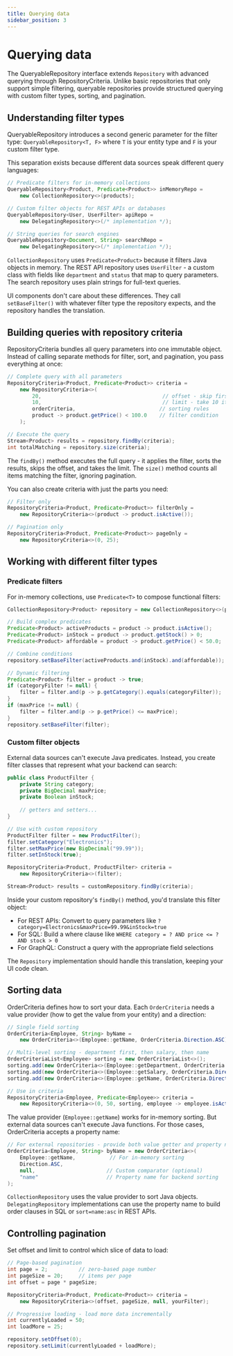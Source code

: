 ```yaml
---
title: Querying data
sidebar_position: 3
---
```


<!-- vale off -->
# Querying data <DocChip chip='since' label='25.02' />
<!-- vale on -->

The <JavadocLink type="data" location="com/webforj/data/repository/QueryableRepository" code="true">QueryableRepository</JavadocLink> interface extends `Repository` with advanced querying through <JavadocLink type="data" location="com/webforj/data/repository/RepositoryCriteria" code="true">RepositoryCriteria</JavadocLink>. Unlike basic repositories that only support simple filtering, queryable repositories provide structured querying with custom filter types, sorting, and pagination.

## Understanding filter types

<JavadocLink type="data" location="com/webforj/data/repository/QueryableRepository" code="true">QueryableRepository</JavadocLink> introduces a second generic parameter for the filter type: `QueryableRepository<T, F>` where `T` is your entity type and `F` is your custom filter type. 

This separation exists because different data sources speak different query languages:

```java
// Predicate filters for in-memory collections
QueryableRepository<Product, Predicate<Product>> inMemoryRepo = 
    new CollectionRepository<>(products);

// Custom filter objects for REST APIs or databases  
QueryableRepository<User, UserFilter> apiRepo = 
    new DelegatingRepository<>(/* implementation */);

// String queries for search engines
QueryableRepository<Document, String> searchRepo = 
    new DelegatingRepository<>(/* implementation */);
```

`CollectionRepository` uses `Predicate<Product>` because it filters Java objects in memory. The REST API repository uses `UserFilter` - a custom class with fields like `department` and `status` that map to query parameters. The search repository uses plain strings for full-text queries.

UI components don't care about these differences. They call `setBaseFilter()` with whatever filter type the repository expects, and the repository handles the translation.

## Building queries with repository criteria

<JavadocLink type="data" location="com/webforj/data/repository/RepositoryCriteria" code="true">RepositoryCriteria</JavadocLink> bundles all query parameters into one immutable object. Instead of calling separate methods for filter, sort, and pagination, you pass everything at once:

```java
// Complete query with all parameters
RepositoryCriteria<Product, Predicate<Product>> criteria = 
    new RepositoryCriteria<>(
        20,                                       // offset - skip first 20
        10,                                       // limit - take 10 items  
        orderCriteria,                           // sorting rules
        product -> product.getPrice() < 100.0    // filter condition
    );

// Execute the query
Stream<Product> results = repository.findBy(criteria);
int totalMatching = repository.size(criteria);
```

The `findBy()` method executes the full query - it applies the filter, sorts the results, skips the offset, and takes the limit. The `size()` method counts all items matching the filter, ignoring pagination.

You can also create criteria with just the parts you need:

```java
// Filter only
RepositoryCriteria<Product, Predicate<Product>> filterOnly = 
    new RepositoryCriteria<>(product -> product.isActive());

// Pagination only  
RepositoryCriteria<Product, Predicate<Product>> pageOnly = 
    new RepositoryCriteria<>(0, 25);
```

## Working with different filter types

### Predicate filters

For in-memory collections, use `Predicate<T>` to compose functional filters:

```java
CollectionRepository<Product> repository = new CollectionRepository<>(products);

// Build complex predicates
Predicate<Product> activeProducts = product -> product.isActive();
Predicate<Product> inStock = product -> product.getStock() > 0;
Predicate<Product> affordable = product -> product.getPrice() < 50.0;

// Combine conditions
repository.setBaseFilter(activeProducts.and(inStock).and(affordable));

// Dynamic filtering
Predicate<Product> filter = product -> true;
if (categoryFilter != null) {
    filter = filter.and(p -> p.getCategory().equals(categoryFilter));
}
if (maxPrice != null) {
    filter = filter.and(p -> p.getPrice() <= maxPrice);
}
repository.setBaseFilter(filter);
```


### Custom filter objects

External data sources can't execute Java predicates. Instead, you create filter classes that represent what your backend can search:

```java
public class ProductFilter {
    private String category;
    private BigDecimal maxPrice;
    private Boolean inStock;
    
    // getters and setters...
}

// Use with custom repository
ProductFilter filter = new ProductFilter();
filter.setCategory("Electronics");
filter.setMaxPrice(new BigDecimal("99.99"));
filter.setInStock(true);

RepositoryCriteria<Product, ProductFilter> criteria = 
    new RepositoryCriteria<>(filter);

Stream<Product> results = customRepository.findBy(criteria);
```

Inside your custom repository's `findBy()` method, you'd translate this filter object:
- For REST APIs: Convert to query parameters like `?category=Electronics&maxPrice=99.99&inStock=true`
- For SQL: Build a where clause like `WHERE category = ? AND price <= ? AND stock > 0`
- For GraphQL: Construct a query with the appropriate field selections

The `Repository` implementation should handle this translation, keeping your UI code clean.

## Sorting data

<JavadocLink type="data" location="com/webforj/data/repository/OrderCriteria" code="true">OrderCriteria</JavadocLink> defines how to sort your data. Each `OrderCriteria` needs a value provider (how to get the value from your entity) and a direction:

```java
// Single field sorting
OrderCriteria<Employee, String> byName = 
    new OrderCriteria<>(Employee::getName, OrderCriteria.Direction.ASC);

// Multi-level sorting - department first, then salary, then name
OrderCriteriaList<Employee> sorting = new OrderCriteriaList<>();
sorting.add(new OrderCriteria<>(Employee::getDepartment, OrderCriteria.Direction.ASC));
sorting.add(new OrderCriteria<>(Employee::getSalary, OrderCriteria.Direction.DESC));  
sorting.add(new OrderCriteria<>(Employee::getName, OrderCriteria.Direction.ASC));

// Use in criteria
RepositoryCriteria<Employee, Predicate<Employee>> criteria = 
    new RepositoryCriteria<>(0, 50, sorting, employee -> employee.isActive());
```

The value provider (`Employee::getName`) works for in-memory sorting. But external data sources can't execute Java functions. For those cases, OrderCriteria accepts a property name:

```java
// For external repositories - provide both value getter and property name
OrderCriteria<Employee, String> byName = new OrderCriteria<>(
    Employee::getName,           // For in-memory sorting
    Direction.ASC,
    null,                       // Custom comparator (optional)
    "name"                      // Property name for backend sorting
);
```

`CollectionRepository` uses the value provider to sort Java objects. `DelegatingRepository` implementations can use the property name to build order clauses in SQL or `sort=name:asc` in REST APIs.

## Controlling pagination

Set offset and limit to control which slice of data to load:

```java
// Page-based pagination
int page = 2;          // zero-based page number
int pageSize = 20;     // items per page
int offset = page * pageSize;

RepositoryCriteria<Product, Predicate<Product>> criteria = 
    new RepositoryCriteria<>(offset, pageSize, null, yourFilter);

// Progressive loading - load more data incrementally  
int currentlyLoaded = 50;
int loadMore = 25;

repository.setOffset(0);
repository.setLimit(currentlyLoaded + loadMore);
```